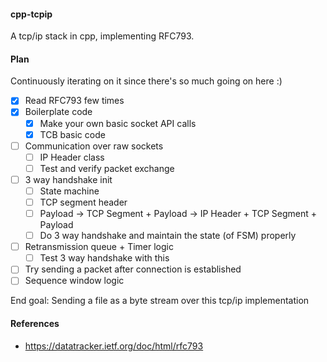 #### cpp-tcpip

A tcp/ip stack in cpp, implementing RFC793.

#### Plan

Continuously iterating on it since there's so much going on here :)

- [x] Read RFC793 few times
- [x] Boilerplate code
    - [x] Make your own basic socket API calls
    - [x] TCB basic code
- [ ] Communication over raw sockets
    - [ ] IP Header class
    - [ ] Test and verify packet exchange
- [ ] 3 way handshake init
    - [ ] State machine
    - [ ] TCP segment header
    - [ ] Payload -> TCP Segment + Payload -> IP Header + TCP Segment + Payload
    - [ ] Do 3 way handshake and maintain the state (of FSM) properly
- [ ] Retransmission queue + Timer logic
    - [ ] Test 3 way handshake with this
- [ ] Try sending a packet after connection is established
- [ ] Sequence window logic

End goal: Sending a file as a byte stream over this tcp/ip implementation

#### References
 - https://datatracker.ietf.org/doc/html/rfc793
